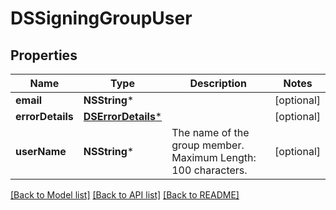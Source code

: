 # DSSigningGroupUser

## Properties
Name | Type | Description | Notes
------------ | ------------- | ------------- | -------------
**email** | **NSString*** |  | [optional] 
**errorDetails** | [**DSErrorDetails***](DSErrorDetails.md) |  | [optional] 
**userName** | **NSString*** | The name of the group member.   Maximum Length: 100 characters.  | [optional] 

[[Back to Model list]](../README.md#documentation-for-models) [[Back to API list]](../README.md#documentation-for-api-endpoints) [[Back to README]](../README.md)


